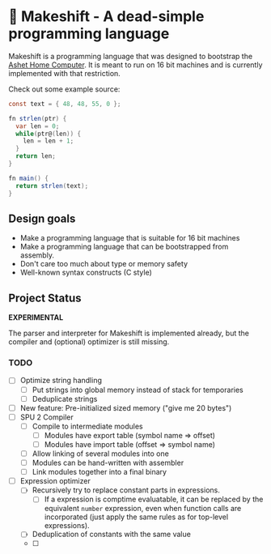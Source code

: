# 🔩 Makeshift - A dead-simple programming language

Makeshift is a programming language that was designed to bootstrap the [Ashet Home Computer](https://ashet.computer/). It is meant to run on 16 bit machines and is currently implemented with that restriction.

Check out some example source:

```cs
const text = { 48, 48, 55, 0 };

fn strlen(ptr) {
  var len = 0;
  while(ptr@(len)) {
    len = len + 1;
  }
  return len;
}

fn main() {
  return strlen(text);
}
```

## Design goals

- Make a programming language that is suitable for 16 bit machines
- Make a programming language that can be bootstrapped from assembly.
- Don't care too much about type or memory safety
- Well-known syntax constructs (C style)

## Project Status

**EXPERIMENTAL**

The parser and interpreter for Makeshift is implemented already, but the compiler and (optional) optimizer is still missing.

### TODO

- [ ] Optimize string handling
  - [ ] Put strings into global memory instead of stack for temporaries
  - [ ] Deduplicate strings
- [ ] New feature: Pre-initialized sized memory ("give me 20 bytes")
- [ ] SPU 2 Compiler
  - [ ] Compile to intermediate modules
    - [ ] Modules have export table (symbol name => offset)
    - [ ] Modules have import table (offset => symbol name)
  - [ ] Allow linking of several modules into one
  - [ ] Modules can be hand-written with assembler
  - [ ] Link modules together into a final binary
- [ ] Expression optimizer
  - [ ] Recursively try to replace constant parts in expressions.
    - [ ] If a expression is comptime evaluatable, it can be replaced by the equivalent `number` expression, even when function calls are incorporated (just apply the same rules as for top-level expressions).
  - [ ] Deduplication of constants with the same value
  - [ ]
